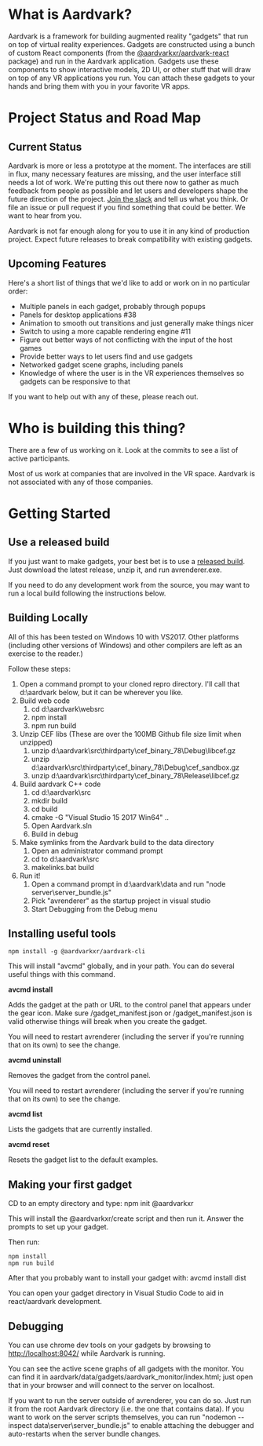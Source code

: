 # What is Aardvark?

Aardvark is a framework for building augmented reality "gadgets" that run on top of virtual reality experiences. 
Gadgets are constructed using a bunch of custom React components (from the [@aardvarkxr/aardvark-react](https://www.npmjs.com/package/@aardvarkxr/aardvark-react) package) and run in the Aardvark application.
Gadgets use these components to show interactive models, 2D UI, or other stuff that will draw on top of any VR applications you run.
You can attach these gadgets to your hands and bring them with you in your favorite VR apps.

# Project Status and Road Map

## Current Status

Aardvark is more or less a prototype at the moment.
The interfaces are still in flux, many necessary features are missing, and the user interface still needs a lot of work.
We're putting this out there now to gather as much feedback from people as possible and let users and developers shape the future direction of the project. 
[Join the slack](https://join.slack.com/t/aardvarkxr/shared_invite/enQtODU1MTM3NjI5OTg3LTM0MGI4NzRjZDBjYTJjN2E1ZWIxNjU5MzdmNWZjMWVmM2UzMWE4MWZhOWY1YzI2MDMzZDNmZjhhNzViY2YxYWU) and tell us what you think.
Or file an issue or pull request if you find something that could be better. 
We want to hear from you.

Aardvark is not far enough along for you to use it in any kind of production project.
Expect future releases to break compatibility with existing gadgets.

## Upcoming Features

Here's a short list of things that we'd like to add or work on in no particular order:

* Multiple panels in each gadget, probably through popups
* Panels for desktop applications #38
* Animation to smooth  out transitions and just generally make things nicer
* Switch to using a more capable rendering engine #11
* Figure out better ways of not conflicting with the input of the host games
* Provide better ways to let users find and use gadgets
* Networked gadget scene graphs, including panels
* Knowledge of where the user is in the VR experiences themselves so gadgets can be responsive to that

If you want to help out with any of these, please reach out.

# Who is building this thing?

There are a few of us working on it.
Look at the commits to see a list of active participants.

Most of us work at companies that are involved in the VR space.
Aardvark is not associated with any of those companies.

# Getting Started

## Use a released build

If you just want to make gadgets, your best bet is to use a <a href="https://github.com/JoeLudwig/aardvark/releases">released build</a>.
Just download the latest release, unzip it, and run avrenderer.exe.

If you need to do any development work from the source, you may want to run a local build following the instructions below.


## Building Locally

All of this has been tested on Windows 10 with VS2017.
Other platforms (including other versions of Windows) and other compilers are left as an exercise to the reader.)

Follow these steps:

1. Open a command prompt to your cloned repro directory. I'll call that d:\aardvark below, but it can be wherever you like.
2. Build web code
   1. cd d:\aardvark\websrc
   2. npm install
   3. npm run build
3. Unzip CEF libs (These are over the 100MB Github file size limit when unzipped)
   1. unzip d:\aardvark\src\thirdparty\cef_binary_78\Debug\libcef.gz
   2. unzip d:\aardvark\src\thirdparty\cef_binary_78\Debug\cef_sandbox.gz
   3. unzip d:\aardvark\src\thirdparty\cef_binary_78\Release\libcef.gz
4. Build aardvark C++ code
   1. cd d:\aardvark\src
   2. mkdir build
   3. cd build
   4. cmake -G "Visual Studio 15 2017 Win64" .. 
   5. Open Aardvark.sln 
   6. Build in debug
5. Make symlinks from the Aardvark build to the data directory
   1. Open an administrator command prompt
   2. cd to d:\aardvark\src
   3. makelinks.bat build
6. Run it!
   1. Open a command prompt in d:\aardvark\data and run "node server\server_bundle.js"
   1. Pick "avrenderer" as the startup project in visual studio
   2. Start Debugging from the Debug menu

## Installing useful tools

	npm install -g @aardvarkxr/aardvark-cli

This will install "avcmd" globally, and in your path. You can do several useful things with this command. 

**avcmd install <path or url>**

Adds the gadget at the path or URL to the control panel that appears under the gear icon.
Make sure <path>/gadget_manifest.json or <url>/gadget_manifest.json is valid otherwise things will break when you create the gadget.

You will need to restart avrenderer (including the server if you're running that on its own) to see the change.


**avcmd uninstall <path or url>**

Removes the gadget from the control panel.

You will need to restart avrenderer (including the server if you're running that on its own) to see the change.


**avcmd list**

Lists the gadgets that are currently installed.


**avcmd reset**

Resets the gadget list to the default examples.


## Making your first gadget

CD to an empty directory and type:
	npm init @aardvarkxr

This will install the @aardvarkxr/create script and then run it.
Answer the prompts to set up your gadget.

Then run:

	npm install
	npm run build

After that you probably want to install your gadget with:
	avcmd install dist


You can open your gadget directory in Visual Studio Code to aid in react/aardvark development.


## Debugging

You can use chrome dev tools on your gadgets by browsing to <a href="http://localhost:8042/">http://localhost:8042/</a> while Aardvark is running.

You can see the active scene graphs of all gadgets with the monitor.
You can find it in aardvark/data/gadgets/aardvark_monitor/index.html; just open that in your browser and will connect to the server on localhost.

If you want to run the server outside of avrenderer, you can do so. Just run it from the root Aardvark directory (i.e. the one that contains data). If you want to work on the server scripts themselves, you can run "nodemon --inspect data\server\server_bundle.js" to enable attaching the debugger and auto-restarts when the server bundle changes.


